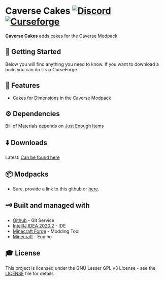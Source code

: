 # Caverse Cakes [![Discord][discordImg]][discordLink] [![Curseforge][curseImg]][curseLink]


**Caverse Cakes** adds cakes for the Caverse Modpack


## 🚀 Getting Started
Below you will find anything you need to know. If you want to download a build you can do it via CurseForge. 

## 📝 Features

- Cakes for Dimensions in the Caverse Modpack

## ⚙️ Dependencies 
Bill of Materials depends on [Just Enough Items](https://www.curseforge.com/minecraft/mc-mods/jei)

## ⬇️ Downloads
Latest: [Can be found here](https://www.curseforge.com/minecraft/mc-mods/caverse-cakes/files)

## 📦 Modpacks
* Sure, provide a link to this github or [here](https://www.curseforge.com/minecraft/mc-mods/caverse-cakes).

## 🗝 Built and managed with 

* [Github](http://www.github.com/) - Git Service
* [IntellIJ IDEA 2020.2](https://www.jetbrains.com/idea/download/) - IDE
* [Minecraft Forge](https://files.minecraftforge.net/) - Modding Tool
* [Minecraft](https://www.minecraft.net/) - Engine


## 🎓 License

This project is licensed under the GNU Lesser GPL v3 License - see the [LICENSE](LICENSE) file for details

[discordImg]: https://img.shields.io/discord/671902942466408478.svg?logo=discord&logoWidth=18&colorB=7289DA&style=for-the-badge
[discordLink]: https://discord.gg/F55qYKm

[curseImg]: http://cf.way2muchnoise.eu/383506.svg?badge_style=for_the_badge

[curseLink]: https://www.curseforge.com/minecraft/mc-mods/caverse-cakes
